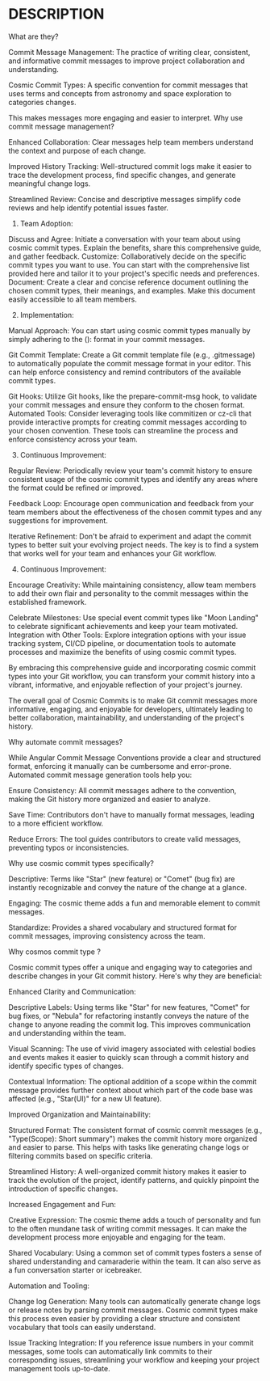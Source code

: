 # DESCRIPTION

What are they?

Commit Message Management: The practice of writing clear, consistent, and informative commit messages to improve project collaboration and understanding.

Cosmic Commit Types: A specific convention for commit messages that uses terms and concepts from astronomy and space exploration to categories changes. 

This makes messages more engaging and easier to interpret.
Why use commit message management?

Enhanced Collaboration: Clear messages help team members understand the context and purpose of each change.

Improved History Tracking: Well-structured commit logs make it easier to trace the development process, find specific changes, and generate meaningful change logs.

Streamlined Review: Concise and descriptive messages simplify code reviews and help identify potential issues faster.

1. Team Adoption:

Discuss and Agree: Initiate a conversation with your team about using cosmic commit types. Explain the benefits, share this comprehensive guide, and gather feedback.
Customize: Collaboratively decide on the specific commit types you want to use. You can start with the comprehensive list provided here and tailor it to your project's specific needs and preferences.
Document: Create a clear and concise reference document outlining the chosen commit types, their meanings, and examples. Make this document easily accessible to all team members.

2. Implementation:

Manual Approach: You can start using cosmic commit types manually by simply adhering to the <type>(<scope>): <short summary> format in your commit messages.

Git Commit Template: Create a Git commit template file (e.g., .gitmessage) to automatically populate the commit message format in your editor. This can help enforce consistency and remind contributors of the available commit types.

Git Hooks: Utilize Git hooks, like the prepare-commit-msg hook, to validate your commit messages and ensure they conform to the chosen format.
Automated Tools: Consider leveraging tools like commitizen or cz-cli that provide interactive prompts for creating commit messages according to your chosen convention. These tools can streamline the process and enforce consistency across your team.

3. Continuous Improvement:

Regular Review: Periodically review your team's commit history to ensure consistent usage of the cosmic commit types and identify any areas where the format could be refined or improved.

Feedback Loop: Encourage open communication and feedback from your team members about the effectiveness of the chosen commit types and any suggestions for improvement.

Iterative Refinement: Don't be afraid to experiment and adapt the commit types to better suit your evolving project needs. The key is to find a system that works well for your team and enhances your Git workflow.

4. Continuous Improvement:

Encourage Creativity: While maintaining consistency, allow team members to add their own flair and personality to the commit messages within the established framework.

Celebrate Milestones: Use special event commit types like "Moon Landing" to celebrate significant achievements and keep your team motivated.
Integration with Other Tools: Explore integration options with your issue tracking system, CI/CD pipeline, or documentation tools to automate processes and maximize the benefits of using cosmic commit types.

By embracing this comprehensive guide and incorporating cosmic commit types into your Git workflow, you can transform your commit history into a vibrant, informative, and enjoyable reflection of your project's journey.

The overall goal of Cosmic Commits is to make Git commit messages more informative, engaging, and enjoyable for developers, ultimately leading to better collaboration, maintainability, and understanding of the project's history.

Why automate commit messages?

While Angular Commit Message Conventions provide a clear and structured format, enforcing it manually can be cumbersome and error-prone. Automated commit message generation tools help you:

Ensure Consistency: All commit messages adhere to the convention, making the Git history more organized and easier to analyze.

Save Time: Contributors don't have to manually format messages, leading to a more efficient workflow.

Reduce Errors: The tool guides contributors to create valid messages, preventing typos or inconsistencies.

Why use cosmic commit types specifically?

Descriptive: Terms like "Star" (new feature) or "Comet" (bug fix) are instantly recognizable and convey the nature of the change at a glance.

Engaging: The cosmic theme adds a fun and memorable element to commit messages.

Standardize: Provides a shared vocabulary and structured format for commit messages, improving consistency across the team.

Why cosmos commit type ?

Cosmic commit types offer a unique and engaging way to categories and describe changes in your Git commit history. Here's why they are beneficial:

Enhanced Clarity and Communication:

Descriptive Labels: Using terms like "Star" for new features, "Comet" for bug fixes, or "Nebula" for refactoring instantly conveys the nature of the change to anyone reading the commit log. This improves communication and understanding within the team.

Visual Scanning: The use of vivid imagery associated with celestial bodies and events makes it easier to quickly scan through a commit history and identify specific types of changes.

Contextual Information: The optional addition of a scope within the commit message provides further context about which part of the code base was affected (e.g., "Star(UI)" for a new UI feature).

Improved Organization and Maintainability:

Structured Format: The consistent format of cosmic commit messages (e.g., "Type(Scope): Short summary") makes the commit history more organized and easier to parse. This helps with tasks like generating change logs or filtering commits based on specific criteria.

Streamlined History: A well-organized commit history makes it easier to track the evolution of the project, identify patterns, and quickly pinpoint the introduction of specific changes.

Increased Engagement and Fun:

Creative Expression: The cosmic theme adds a touch of personality and fun to the often mundane task of writing commit messages. It can make the development process more enjoyable and engaging for the team.

Shared Vocabulary: Using a common set of commit types fosters a sense of shared understanding and camaraderie within the team. It can also serve as a fun conversation starter or icebreaker.

Automation and Tooling:

Change log Generation: Many tools can automatically generate change logs or release notes by parsing commit messages. Cosmic commit types make this process even easier by providing a clear structure and consistent vocabulary that tools can easily understand.

Issue Tracking Integration: If you reference issue numbers in your commit messages, some tools can automatically link commits to their corresponding issues, streamlining your workflow and keeping your project management tools up-to-date.
